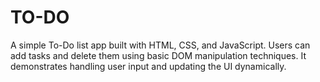 # TO-DO
A simple To-Do list app built with HTML, CSS, and JavaScript. Users can add tasks and delete them using basic DOM manipulation techniques. It demonstrates handling user input and updating the UI dynamically.
